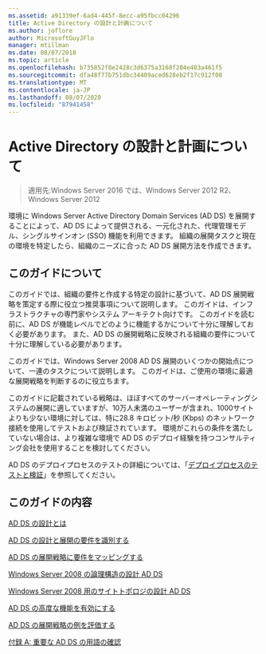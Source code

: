 ```yaml
---
ms.assetid: a91339ef-6ad4-445f-8ecc-a95fbcc04296
title: Active Directory の設計と計画について
ms.author: joflore
author: MicrosoftGuyJFlo
manager: mtillman
ms.date: 08/07/2018
ms.topic: article
ms.openlocfilehash: b735852f8e2428c3d6375a3168f204e403a461f5
ms.sourcegitcommit: dfa48f77b751dbc34409aced628eb2f17c912f08
ms.translationtype: MT
ms.contentlocale: ja-JP
ms.lasthandoff: 08/07/2020
ms.locfileid: "87941458"
---
```

# <a name="ad-ds-design-and-planning"></a>Active Directory の設計と計画について

> 適用先:Windows Server 2016 では、Windows Server 2012 R2、Windows Server 2012

環境に Windows Server Active Directory Domain Services (AD DS) を展開することによって、AD DS によって提供される、一元化された、代理管理モデル、シングルサインオン (SSO) 機能を利用できます。 組織の展開タスクと現在の環境を特定したら、組織のニーズに合った AD DS 展開方法を作成できます。

## <a name="about-this-guide"></a>このガイドについて

このガイドでは、組織の要件と作成する特定の設計に基づいて、AD DS 展開戦略を策定する際に役立つ推奨事項について説明します。 このガイドは、インフラストラクチャの専門家やシステム アーキテクト向けです。 このガイドを読む前に、AD DS が機能レベルでどのように機能するかについて十分に理解しておく必要があります。 また、AD DS の展開戦略に反映される組織の要件について十分に理解している必要があります。

このガイドでは、Windows Server 2008 AD DS 展開のいくつかの開始点について、一連のタスクについて説明します。 このガイドは、ご使用の環境に最適な展開戦略を判断するのに役立ちます。

このガイドに記載されている戦略は、ほぼすべてのサーバーオペレーティングシステムの展開に適していますが、10万人未満のユーザーが含まれ、1000サイトよりも少ない環境に対しては、特に28.8 キロビット/秒 (Kbps) のネットワーク接続を使用してテストおよび検証されています。 環境がこれらの条件を満たしていない場合は、より複雑な環境で AD DS のデプロイ経験を持つコンサルティング会社を使用することを検討してください。

AD DS のデプロイプロセスのテストの詳細については、「[デプロイプロセスのテストと検証](/previous-versions/windows/it-pro/windows-server-2003/cc772722(v=ws.10))」を参照してください。

## <a name="in-this-guide"></a>このガイドの内容

[AD DS の設計とは](Understanding-AD-DS-Design.md)

[AD DS の設計と展開の要件を識別する](Identifying-Your-AD-DS-Design-and-Deployment-Requirements.md)

[AD DS の展開戦略に要件をマッピングする](Mapping-Your-Requirements-to-an-AD-DS-Deployment-Strategy.md)

[Windows Server 2008 の論理構造の設計 AD DS](Designing-the-Logical-Structure.md)

[Windows Server 2008 用のサイトトポロジの設計 AD DS](Designing-the-Site-Topology.md)

[AD DS の高度な機能を有効にする](Enabling-Advanced-Features-for-AD-DS.md)

[AD DS の展開戦略の例を評価する](Evaluating-AD-DS-Deployment-Strategy-Examples.md)

[付録 A: 重要な AD DS の用語の確認](Appendix-A--Reviewing-Key-AD-DS-Terms.md)
